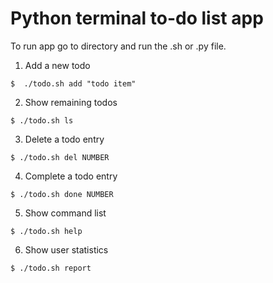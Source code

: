 # Python terminal to-do list app 

To run app go to directory and run the .sh or .py file. 


1. Add a new todo

`
$  ./todo.sh add "todo item" 
`

2. Show remaining todos

`
$ ./todo.sh ls                     
`

3. Delete a todo entry

`
$ ./todo.sh del NUMBER             
`

4. Complete a todo entry

`
$ ./todo.sh done NUMBER            
`

5. Show command list

`
$ ./todo.sh help                   
`

6. Show user statistics

`
$ ./todo.sh report                 
`
